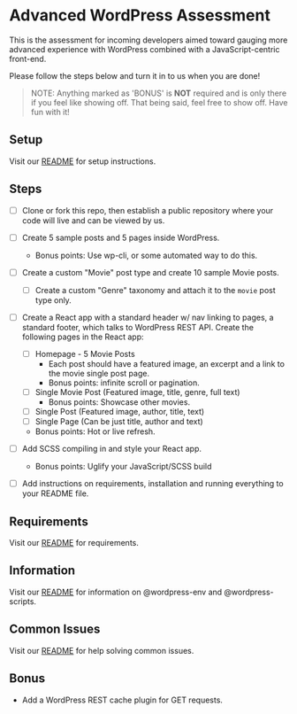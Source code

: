 # Advanced WordPress Assessment

This is the assessment for incoming developers aimed toward gauging more advanced experience with WordPress combined with a JavaScript-centric front-end.

Please follow the steps below and turn it in to us when you are done!

> NOTE: Anything marked as 'BONUS' is **NOT** required and is only there if you feel like showing off. That being said, feel free to show off. Have fun with it!

## Setup

Visit our [README](../README.md#Setup) for setup instructions.

## Steps

- [ ] Clone or fork this repo, then establish a public repository where your code will live and can be viewed by us.
- [ ] Create 5 sample posts and 5 pages inside WordPress.
  - Bonus points: Use wp-cli, or some automated way to do this.
- [ ] Create a custom "Movie" post type and create 10 sample Movie posts.
  - [ ] Create a custom "Genre" taxonomy and attach it to the `movie` post type only.
- [ ] Create a React app with a standard header w/ nav linking to pages, a standard footer, which talks to WordPress REST API. Create the following pages in the React app:
  - [ ] Homepage - 5 Movie Posts
    - Each post should have a featured image, an excerpt and a link to the movie single post page.
    - Bonus points: infinite scroll or pagination.
  - [ ] Single Movie Post (Featured image, title, genre, full text)
    - Bonus points: Showcase other movies.
  - [ ] Single Post (Featured image, author, title, text)
  - [ ] Single Page (Can be just title, author and text)
  - Bonus points: Hot or live refresh.
- [ ] Add SCSS compiling in and style your React app.
  - Bonus points: Uglify your JavaScript/SCSS build
- [ ] Add instructions on requirements, installation and running everything to your README file.


## Requirements

Visit our [README](../README.md#Requirements) for requirements.

## Information

Visit our [README](../README.md#Information) for information on @wordpress-env and @wordpress-scripts.

## Common Issues

Visit our [README](../README.md#Common-Issues) for help solving common issues.

## Bonus

- Add a WordPress REST cache plugin for GET requests.